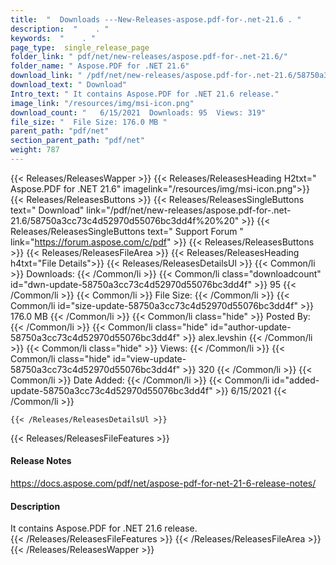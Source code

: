 ```yaml
---
title:  "  Downloads ---New-Releases-aspose.pdf-for-.net-21.6 . " 
description:  "    . " 
keywords:  "    . " 
page_type:  single_release_page
folder_link: " pdf/net/new-releases/aspose.pdf-for-.net-21.6/"
folder_name: " Aspose.PDF for .NET 21.6"
download_link: " /pdf/net/new-releases/aspose.pdf-for-.net-21.6/58750a3cc73c4d52970d55076bc3dd4f"
download_text: " Download"
Intro_text: " It contains Aspose.PDF for .NET 21.6 release."
image_link: "/resources/img/msi-icon.png"
download_count: "   6/15/2021  Downloads: 95  Views: 319"
file_size: "  File Size: 176.0 MB "
parent_path: "pdf/net"
section_parent_path: "pdf/net"
weight: 787
---
```


{{< Releases/ReleasesWapper >}}
  {{< Releases/ReleasesHeading H2txt=" Aspose.PDF for .NET 21.6" imagelink="/resources/img/msi-icon.png">}}
  {{< Releases/ReleasesButtons >}}
    {{< Releases/ReleasesSingleButtons text=" Download" link="/pdf/net/new-releases/aspose.pdf-for-.net-21.6/58750a3cc73c4d52970d55076bc3dd4f%20%20" >}}
    {{< Releases/ReleasesSingleButtons text=" Support Forum " link="https://forum.aspose.com/c/pdf" >}}
  {{< Releases/ReleasesButtons >}}
  {{< Releases/ReleasesFileArea >}}
    {{< Releases/ReleasesHeading h4txt="File Details">}}
    {{< Releases/ReleasesDetailsUl >}}
            {{< Common/li  >}} Downloads: {{< /Common/li >}} 
      {{< Common/li class="downloadcount" id="dwn-update-58750a3cc73c4d52970d55076bc3dd4f" >}} 95 {{< /Common/li >}} 
      {{< Common/li  >}} File Size: {{< /Common/li >}} 
      {{< Common/li id="size-update-58750a3cc73c4d52970d55076bc3dd4f" >}} 176.0 MB {{< /Common/li >}} 
      {{< Common/li  class="hide" >}} Posted By: {{< /Common/li >}} 
      {{< Common/li class="hide" id="author-update-58750a3cc73c4d52970d55076bc3dd4f" >}} alex.levshin {{< /Common/li >}} 
      {{< Common/li class="hide"  >}} Views: {{< /Common/li >}} 
      {{< Common/li class="hide" id="view-update-58750a3cc73c4d52970d55076bc3dd4f" >}} 320 {{< /Common/li >}} 
      {{< Common/li  >}} Date Added: {{< /Common/li >}} 
      {{< Common/li id="added-update-58750a3cc73c4d52970d55076bc3dd4f" >}} 6/15/2021 {{< /Common/li >}} 

    {{< /Releases/ReleasesDetailsUl >}}

  {{< Releases/ReleasesFileFeatures >}}
      <h4>Release Notes</h4><div><a href="https://docs.aspose.com/pdf/net/aspose-pdf-for-net-21-6-release-notes/">https://docs.aspose.com/pdf/net/aspose-pdf-for-net-21-6-release-notes/</a></div><h4>Description</h4><div class="HTMLDescription">It contains Aspose.PDF for .NET 21.6 release.</div>
  {{< /Releases/ReleasesFileFeatures >}}
 {{< /Releases/ReleasesFileArea >}}
{{< /Releases/ReleasesWapper >}}


